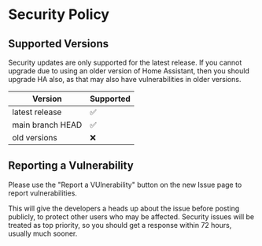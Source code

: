 # Security Policy

## Supported Versions

Security updates are only supported for the latest release.
If you cannot upgrade due to using an older version of Home Assistant,
then you should upgrade HA also, as that may also have vulnerabilities
in older versions.

| Version | Supported          |
| ------- | ------------------ |
| latest release | :white_check_mark: |
| main branch HEAD | :white_check_mark: |
| old versions   | :x:                |

## Reporting a Vulnerability

Please use the "Report a VUlnerability" button on the new Issue page to report vulnerabilities.

This will give the developers a heads up about the issue before posting publicly, to protect other users who may be affected.
Security issues will be treated as top priority, so you should get a response within 72 hours, usually much sooner.
